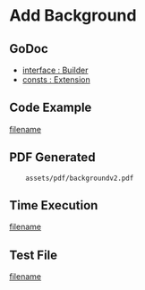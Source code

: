 # Add Background

## GoDoc
* [interface : Builder](https://pkg.go.dev/github.com/johnfercher/maroto/v2/pkg/config#Builder)
* [consts : Extension](https://pkg.go.dev/github.com/johnfercher/maroto/v2/pkg/consts/extension#Type)

## Code Example
[filename](../../assets/examples/background/v2/main.go  ':include :type=code')

## PDF Generated
```pdf
	assets/pdf/backgroundv2.pdf
```

## Time Execution
[filename](../../assets/text/backgroundv2.txt  ':include :type=code')

## Test File
[filename](https://raw.githubusercontent.com/johnfercher/maroto/master/test/maroto/examples/background.json  ':include :type=code')